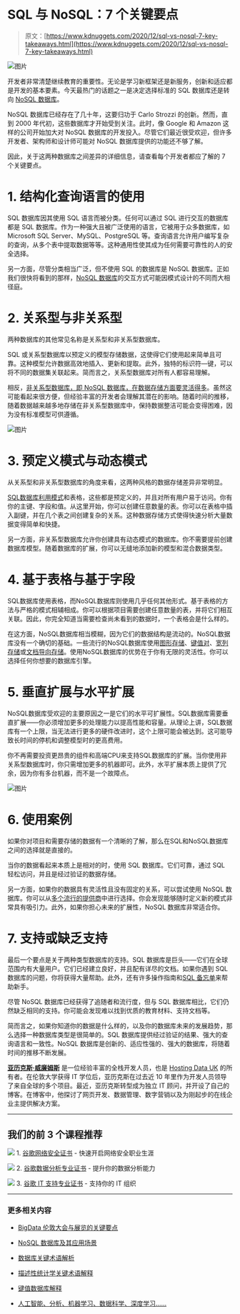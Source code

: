 # SQL 与 NoSQL：7 个关键要点

> 原文：[https://www.kdnuggets.com/2020/12/sql-vs-nosql-7-key-takeaways.html](https://www.kdnuggets.com/2020/12/sql-vs-nosql-7-key-takeaways.html)

![图片](../Images/401006705ee816d2335d1526ff9c56c7.png)

开发者非常清楚继续教育的重要性。无论是学习新框架还是新服务，创新和适应都是开发的基本要素。今天最热门的话题之一是决定选择标准的 SQL 数据库还是转向 [NoSQL 数据库](https://hostingdata.co.uk/nosql-database/)。

NoSQL 数据库已经存在了几十年，这要归功于 Carlo Strozzi 的创新。然而，直到 2000 年代初，这些数据库才开始受到关注。此时，像 Google 和 Amazon 这样的公司开始加大对 NoSQL 数据库的开发投入。尽管它们最近很受欢迎，但许多开发者、架构师和设计师可能对 NoSQL 数据库提供的功能还不够了解。

因此，关于这两种数据库之间差异的详细信息，请查看每个开发者都应了解的 7 个关键要点。

# 1\. 结构化查询语言的使用

SQL 数据库因其使用 SQL 语言而被分类。任何可以通过 SQL 进行交互的数据库都是 SQL 数据库。作为一种强大且被广泛使用的语言，它被用于众多数据库，如 Microsoft SQL Server、MySQL、PostgreSQL 等。查询语言允许用户编写复杂的查询，从多个表中提取数据等等。这种通用性使其成为任何需要可靠性的人的安全选择。

另一方面，尽管分类相当广泛，但不使用 SQL 的数据库是 NoSQL 数据库。正如我们很快将看到的那样，[NoSQL 数据库](/2020/12/nosql-beginners.html)的交互方式可能因模式设计的不同而大相径庭。

# 2\. 关系型与非关系型

两种数据库的其他常见名称是关系型和非关系型数据库。

SQL 或关系型数据库以预定义的模型存储数据，这使得它们使用起来简单且可靠。这种模型允许数据高效地插入、更新和提取。此外，独特的标识符—键，可以将不同的数据集关联起来。简而言之，关系型数据库对所有人都容易理解。

相反，[非关系型数据库，即 NoSQL 数据库，在数据存储方面要灵活得多](/2016/07/seven-steps-understanding-nosql-databases.html)。虽然这可能看起来很方便，但经验丰富的开发者会理解其潜在的影响。随着时间的推移，随着数据越来越多地存储在非关系型数据库中，保持数据整洁可能会变得困难，因为没有标准模型可供遵循。

![图片](../Images/fb81ebc7f7931aaa357e5417ee1f82d0.png)

# 3\. 预定义模式与动态模式

从关系型和非关系型数据库的角度来看，这两种风格的数据存储差异非常明显。

[SQL数据库利用模式](https://insidebigdata.com/2020/11/28/do-nosql-databases-need-schemas/)和表格，这些都是预定义的，并且对所有用户易于访问。你有你的主键、字段和值。从这里开始，你可以创建任意数量的表。你可以在表格中插入副键，并在几个表之间创建复杂的关系。这种数据存储方式使得快速分析大量数据变得简单和快捷。

另一方面，非关系型数据库允许你创建具有动态模式的数据库。你不需要提前创建数据库模型。随着数据库的扩展，你可以无缝地添加新的模型和混合数据类型。

# 4\. 基于表格与基于字段

SQL数据库使用表格，而NoSQL数据库则使用几乎任何其他形式。基于表格的方法与严格的模式相辅相成。你可以根据项目需要创建任意数量的表，并将它们相互关联。因此，你完全知道当需要检查尚未看到的数据时，一个表格会是什么样的。

在这方面，NoSQL数据库相当模糊，因为它们的数据结构是流动的。NoSQL数据库没有一个确切的基础。一些流行的NoSQL数据库使用[图形存储](https://www.infoworld.com/article/3263764/what-is-a-graph-database-a-better-way-to-store-connected-data.html)、[键值对](https://www.mongodb.com/key-value-database)、[宽列存储](https://blog.logrocket.com/nosql-wide-column-stores-demystified/)或[文档导向存储](https://blog.smartcat.io/2016/intro-to-document-oriented-nosql-databases/)。使用NoSQL数据库的优势在于你有无限的灵活性。你可以选择任何你想要的数据库引擎。

# 5\. 垂直扩展与水平扩展

NoSQL数据库受欢迎的主要原因之一是它们的水平可扩展性。SQL数据库需要垂直扩展——你必须增加更多的处理能力以提高性能和容量。从理论上讲，SQL数据库有一个上限，当无法进行更多的硬件改进时，这个上限可能会被达到。这可能导致长时间的停机和调整模型时的更高费用。

你不再需要投资更昂贵的组件和高端CPU来支持SQL数据库的扩展。当你使用非关系型数据库时，你只需增加更多的机器即可。此外，水平扩展本质上提供了冗余，因为你有多台机器，而不是一个故障点。

![图片](../Images/7d944225125855a9b836b9d43d38032e.png)

# 6\. 使用案例

如果你对项目和需要存储的数据有一个清晰的了解，那么在SQL和NoSQL数据库之间的选择就是直接的。

当你的数据看起来本质上是相对的时，使用 SQL 数据库。它们可靠，通过 SQL 轻松访问，并且是经过验证的数据存储。

另一方面，如果你的数据具有灵活性且没有固定的关系，可以尝试使用 NoSQL 数据库。你可以从[多个流行的提供商](/2016/06/top-nosql-database-engines.html)中进行选择。你会发现能够随时定义新的模式非常具有吸引力。此外，如果你担心未来的扩展性，NoSQL 数据库非常适合你。

# 7\. 支持或缺乏支持

最后一个要点是关于两种类型数据库的支持。SQL 数据库是巨头——它们在全球范围内有大量用户。它们已经建立良好，并且配有详尽的文档。如果你遇到 SQL 数据库的问题，你将获得大量帮助。此外，还有许多操作指南和[SQL 备忘单](/2018/07/sql-cheat-sheet.html)来帮助新手。

尽管 NoSQL 数据库已经获得了追随者和流行度，但与 SQL 数据库相比，它们仍然缺乏相同的支持。你可能会发现难以找到优质的教育材料、支持文档等。

简而言之，如果你知道你的数据是什么样的，以及你的数据库未来的发展趋势，那么选择一种数据库类型是很简单的。SQL 数据库提供经过验证的结果、强大的查询语言和一致性。NoSQL 数据库是创新的、适应性强的、强大的数据库，将随着时间的推移不断发展。

**[亚历克斯·威廉姆斯](https://hostingdata.co.uk/author/alex-williams/)** 是一位经验丰富的全栈开发人员，也是 [Hosting Data UK](https://hostingdata.co.uk/) 的所有者。在伦敦大学获得 IT 学位后，亚历克斯在过去近 10 年里作为开发人员领导了来自全球的多个项目。最近，亚历克斯转型成为独立 IT 顾问，并开设了自己的博客。在博客中，他探讨了网页开发、数据管理、数字营销以及为刚起步的在线企业主提供解决方案。

* * *

## 我们的前 3 个课程推荐

![](../Images/0244c01ba9267c002ef39d4907e0b8fb.png) 1\. [谷歌网络安全证书](https://www.kdnuggets.com/google-cybersecurity) - 快速开启网络安全职业生涯

![](../Images/e225c49c3c91745821c8c0368bf04711.png) 2\. [谷歌数据分析专业证书](https://www.kdnuggets.com/google-data-analytics) - 提升你的数据分析能力

![](../Images/0244c01ba9267c002ef39d4907e0b8fb.png) 3\. [谷歌 IT 支持专业证书](https://www.kdnuggets.com/google-itsupport) - 支持你的 IT 组织

* * *

### 更多相关内容

+   [BigData 伦敦大会与展览的关键要点](https://www.kdnuggets.com/2022/10/key-takeaways-bigdata-london-conference-exhibition.html)

+   [NoSQL 数据库及其应用场景](https://www.kdnuggets.com/2023/03/nosql-databases-cases.html)

+   [数据库关键术语解析](https://www.kdnuggets.com/2016/07/database-key-terms-explained.html)

+   [描述性统计学关键术语解释](https://www.kdnuggets.com/2017/05/descriptive-statistics-key-terms-explained.html)

+   [键值数据库解释](https://www.kdnuggets.com/2021/04/nosql-explained-understanding-key-value-databases.html)

+   [人工智能、分析、机器学习、数据科学、深度学习……](https://www.kdnuggets.com/2021/12/developments-predictions-ai-machine-learning-data-science-research.html)
